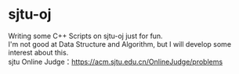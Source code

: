 # sjtu-oj
Writing some C++ Scripts on sjtu-oj just for fun.<br/>
I'm not good at Data Structure and Algorithm, but I will develop some interest about this.<br/>
sjtu Online Judge：https://acm.sjtu.edu.cn/OnlineJudge/problems
